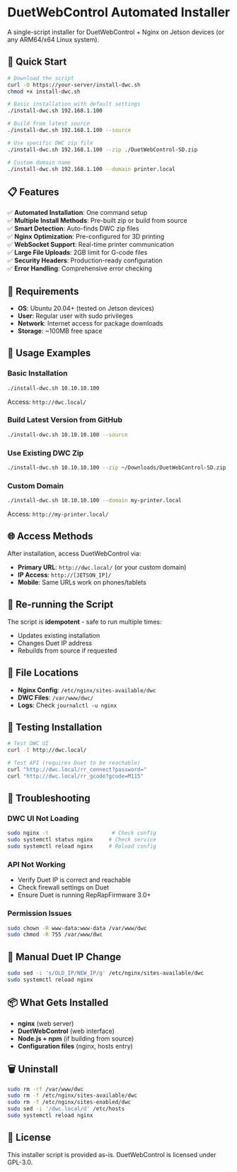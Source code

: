 # DuetWebControl Automated Installer

A single-script installer for DuetWebControl + Nginx on Jetson devices (or any ARM64/x64 Linux system).

## 🚀 Quick Start

```bash
# Download the script
curl -O https://your-server/install-dwc.sh
chmod +x install-dwc.sh

# Basic installation with default settings
./install-dwc.sh 192.168.1.100

# Build from latest source
./install-dwc.sh 192.168.1.100 --source

# Use specific DWC zip file
./install-dwc.sh 192.168.1.100 --zip ./DuetWebControl-SD.zip

# Custom domain name
./install-dwc.sh 192.168.1.100 --domain printer.local
```

## 📋 Features

✅ **Automated Installation**: One command setup  
✅ **Multiple Install Methods**: Pre-built zip or build from source  
✅ **Smart Detection**: Auto-finds DWC zip files  
✅ **Nginx Optimization**: Pre-configured for 3D printing  
✅ **WebSocket Support**: Real-time printer communication  
✅ **Large File Uploads**: 2GB limit for G-code files  
✅ **Security Headers**: Production-ready configuration  
✅ **Error Handling**: Comprehensive error checking  

## 🔧 Requirements

- **OS**: Ubuntu 20.04+ (tested on Jetson devices)
- **User**: Regular user with sudo privileges
- **Network**: Internet access for package downloads
- **Storage**: ~100MB free space

## 📖 Usage Examples

### Basic Installation
```bash
./install-dwc.sh 10.10.10.100
```
Access: `http://dwc.local/`

### Build Latest Version from GitHub
```bash
./install-dwc.sh 10.10.10.100 --source
```

### Use Existing DWC Zip
```bash
./install-dwc.sh 10.10.10.100 --zip ~/Downloads/DuetWebControl-SD.zip
```

### Custom Domain
```bash
./install-dwc.sh 10.10.10.100 --domain my-printer.local
```
Access: `http://my-printer.local/`

## 🌐 Access Methods

After installation, access DuetWebControl via:

- **Primary URL**: `http://dwc.local/` (or your custom domain)
- **IP Access**: `http://[JETSON_IP]/`
- **Mobile**: Same URLs work on phones/tablets

## 🔄 Re-running the Script

The script is **idempotent** - safe to run multiple times:
- Updates existing installation
- Changes Duet IP address
- Rebuilds from source if requested

## 📁 File Locations

- **Nginx Config**: `/etc/nginx/sites-available/dwc`
- **DWC Files**: `/var/www/dwc/`
- **Logs**: Check `journalctl -u nginx`

## 🧪 Testing Installation

```bash
# Test DWC UI
curl -I http://dwc.local/

# Test API (requires Duet to be reachable)
curl "http://dwc.local/rr_connect?password="
curl "http://dwc.local/rr_gcode?gcode=M115"
```

## 🐛 Troubleshooting

### DWC UI Not Loading
```bash
sudo nginx -t                    # Check config
sudo systemctl status nginx     # Check service
sudo systemctl reload nginx     # Reload config
```

### API Not Working
- Verify Duet IP is correct and reachable
- Check firewall settings on Duet
- Ensure Duet is running RepRapFirmware 3.0+

### Permission Issues
```bash
sudo chown -R www-data:www-data /var/www/dwc
sudo chmod -R 755 /var/www/dwc
```

## 🔧 Manual Duet IP Change

```bash
sudo sed -i 's/OLD_IP/NEW_IP/g' /etc/nginx/sites-available/dwc
sudo systemctl reload nginx
```

## 📦 What Gets Installed

- **nginx** (web server)
- **DuetWebControl** (web interface)
- **Node.js + npm** (if building from source)
- **Configuration files** (nginx, hosts entry)

## 🗑️ Uninstall

```bash
sudo rm -rf /var/www/dwc
sudo rm -f /etc/nginx/sites-available/dwc
sudo rm -f /etc/nginx/sites-enabled/dwc
sudo sed -i '/dwc.local/d' /etc/hosts
sudo systemctl reload nginx
```

## 📝 License

This installer script is provided as-is. DuetWebControl is licensed under GPL-3.0.
